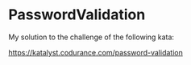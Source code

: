 # PasswordValidation

My solution to the challenge of the following kata:

https://katalyst.codurance.com/password-validation
